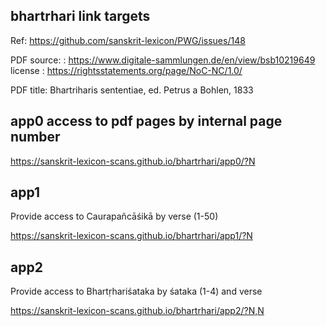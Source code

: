 
## bhartrhari link targets

Ref: https://github.com/sanskrit-lexicon/PWG/issues/148

PDF source: : https://www.digitale-sammlungen.de/en/view/bsb10219649
    license : https://rightsstatements.org/page/NoC-NC/1.0/
      
PDF title: Bhartriharis sententiae, ed. Petrus a Bohlen, 1833

## app0 access to pdf pages by internal page number
https://sanskrit-lexicon-scans.github.io/bhartrhari/app0/?N

## app1
Provide access to Caurapañcāśikā by verse (1-50)

https://sanskrit-lexicon-scans.github.io/bhartrhari/app1/?N

## app2
Provide access to Bhartṛhariśataka by śataka (1-4) and verse

https://sanskrit-lexicon-scans.github.io/bhartrhari/app2/?N,N



